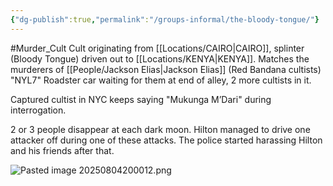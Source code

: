 ```yaml
---
{"dg-publish":true,"permalink":"/groups-informal/the-bloody-tongue/"}
---
```


#Murder_Cult 
Cult originating from [[Locations/CAIRO\|CAIRO]], splinter (Bloody Tongue) driven out to [[Locations/KENYA\|KENYA]]. Matches the murderers of [[People/Jackson Elias\|Jackson Elias]] (Red Bandana cultists)
 "NYL7" Roadster car waiting for them at end of alley, 2 more cultists in it.

Captured cultist in NYC keeps saying "Mukunga M’Dari" during interrogation.

2 or 3 people disappear at each dark moon. Hilton managed to drive one attacker off during one of these attacks. The police started harassing Hilton and his friends after that.


![Pasted image 20250804200012.png](/img/user/Pictures/Pasted%20image%2020250804200012.png)

 